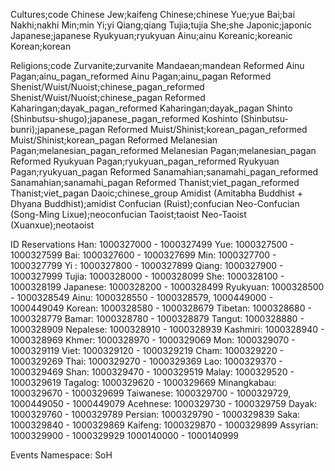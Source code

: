 Cultures;code
Chinese Jew;kaifeng
Chinese;chinese
Yue;yue
Bai;bai
Nakhi;nakhi
Min;min
Yi;yi
Qiang;qiang
Tujia;tujia
She;she
Japonic;japonic
Japanese;japanese
Ryukyuan;ryukyuan
Ainu;ainu
Koreanic;koreanic
Korean;korean

Religions;code
Zurvanite;zurvanite
Mandaean;mandean
Reformed Ainu Pagan;ainu_pagan_reformed
Ainu Pagan;ainu_pagan
Reformed Shenist/Wuist/Nuoist;chinese_pagan_reformed
Shenist/Wuist/Nuoist;chinese_pagan
Reformed Kaharingan;dayak_pagan_reformed
Kaharingan;dayak_pagan
Shinto (Shinbutsu-shugo);japanese_pagan_reformed
Koshinto (Shinbutsu-bunri);japanese_pagan
Reformed Muist/Shinist;korean_pagan_reformed
Muist/Shinist;korean_pagan
Reformed Melanesian Pagan;melanesian_pagan_reformed
Melanesian Pagan;melanesian_pagan
Reformed Ryukyuan Pagan;ryukyuan_pagan_reformed
Ryukyuan Pagan;ryukyuan_pagan
Reformed Sanamahian;sanamahi_pagan_reformed
Sanamahian;sanamahi_pagan
Reformed Thanist;viet_pagan_reformed
Thanist;viet_pagan
Daoic;chinese_group
Amidist (Amitabha Buddhist + Dhyana Buddhist);amidist
Confucian (Ruist);confucian
Neo-Confucian (Song-Ming Lixue);neoconfucian
Taoist;taoist
Neo-Taoist (Xuanxue);neotaoist

ID Reservations
Han: 1000327000 - 1000327499
Yue: 1000327500 - 1000327599
Bai: 1000327600 - 1000327699
Min: 1000327700 - 1000327799
Yi : 1000327800 - 1000327899
Qiang: 1000327900 - 1000327999
Tujia: 1000328000 - 1000328099
She: 1000328100 - 1000328199
Japanese: 1000328200 - 1000328499
Ryukyuan: 1000328500 - 1000328549
Ainu: 1000328550 - 1000328579, 1000449000 - 1000449049
Korean: 1000328580 - 1000328679
Tibetan: 1000328680 - 1000328779
Bamar: 1000328780 - 1000328879
Tangut: 1000328880 - 1000328909
Nepalese: 1000328910 - 1000328939
Kashmiri: 1000328940 - 1000328969
Khmer: 1000328970 - 1000329069
Mon: 1000329070 - 1000329119
Viet: 1000329120 - 1000329219
Cham: 1000329220 - 1000329269
Thai: 1000329270 - 1000329369
Lao: 1000329370 - 1000329469
Shan: 1000329470 - 1000329519
Malay: 1000329520 - 1000329619
Tagalog: 1000329620 - 1000329669
Minangkabau: 1000329670 - 1000329699
Taiwanese: 1000329700 - 1000329729, 1000449050 - 1000449079 
Acehnese: 1000329730 - 1000329759
Dayak: 1000329760 - 1000329789
Persian: 1000329790 - 1000329839
Saka: 1000329840 - 1000329869
Kaifeng: 1000329870 - 1000329899
Assyrian: 1000329900 - 1000329929
1000140000 - 1000140999

Events
Namespace: SoH
